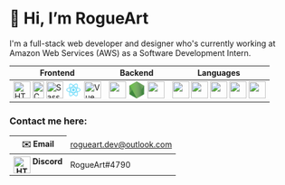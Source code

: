 # 👋 Hi, I’m RogueArt

I'm a full-stack web developer and designer who's currently working at Amazon Web Services (AWS) as a Software Development Intern.

<table>
  <thead>
    <tr>
      <th>Frontend</th>
      <th>Backend</th>
      <th>Languages</th>
    </tr>
  </thead>
<tbody>
  <tr>
    <td>
      <img title="HTML5" src="https://upload.wikimedia.org/wikipedia/commons/thumb/6/61/HTML5_logo_and_wordmark.svg/512px-HTML5_logo_and_wordmark.svg.png" width="30px" height="30px"></img> 
      <img title="CSS3" src="https://upload.wikimedia.org/wikipedia/commons/thumb/d/d5/CSS3_logo_and_wordmark.svg/1200px-CSS3_logo_and_wordmark.svg.png" width="20px" height="30px"></img> 
      <img title="Sass" src="https://upload.wikimedia.org/wikipedia/commons/thumb/9/96/Sass_Logo_Color.svg/2560px-Sass_Logo_Color.svg.png" width="30px" height="30px"></img> 
      <img title="React" src="https://raw.githubusercontent.com/github/explore/80688e429a7d4ef2fca1e82350fe8e3517d3494d/topics/react/react.png" width="30px" height="30px"></img> 
      <img title="Vue" src="https://cdn.iconscout.com/icon/free/png-512/vue-282497.png" width="30px" height="30px"></img>   
    </td>
  <td>
    <img src="https://img.icons8.com/color/50/000000/mongodb.png" width="30px" height="30px"></img>
    <img src="https://raw.githubusercontent.com/github/explore/80688e429a7d4ef2fca1e82350fe8e3517d3494d/topics/nodejs/nodejs.png" width="30px" height="30px"></img>
    <img src="https://user-images.githubusercontent.com/24623425/36042969-f87531d4-0d8a-11e8-9dee-e87ab8c6a9e3.png" width="30px" height="30px"></img>
</td>
<td>
    <img src="https://raw.githubusercontent.com/jmnote/z-icons/master/svg/javascript.svg" width="30px" height="30px"></img>
    <img src="https://www.rust-lang.org/logos/rust-logo-512x512.png" width="30px" height="30px"></img>
    <img src="https://raw.githubusercontent.com/jmnote/z-icons/master/svg/python.svg" width="30px" height="30px"></img>
    <img src="https://raw.githubusercontent.com/jmnote/z-icons/master/svg/c.svg" width="30px" height="30px"></img>
    <img src="https://raw.githubusercontent.com/jmnote/z-icons/master/svg/cpp.svg" width="30px" height="30px"></img>
</td>
</tr>
</tbody>
</table>

### Contact me here:
<table>
  <thead>
    <tr>
      <th>✉️ Email</th>
      <td><a href="mailto:rogueart.dev@outlook.com">rogueart.dev@outlook.com</a></td>
    </tr>
  </thead>
  <tbody>
    <tr>
      <th><img align="top" title="HTML5" src="https://cdn.iconscout.com/icon/free/png-512/discord-3-569463.png" width="30px" height="30px"> Discord</img></th>
      <td>RogueArt#4790</td>
    </tr>
  </tbody>
</table>



<!-- 
## 📈 Stats
<p>
  <img src="https://github-readme-stats.vercel.app/api?username=RogueArt" />
</p>


## Contact me here:
- ✉️ Email</a> - rogueart.dev@outlook.com
- <img title="HTML5" src="https://cdn.iconscout.com/icon/free/png-512/discord-3-569463.png" width="20px" height="20px"></img> Discord - RogueArt#4790
-->


<!-- ## 💻 Tech Stack
| Frontend  | Backend | Languages |
| ------------- | ------------- | ------------- |
|  | <img src="https://raw.githubusercontent.com/github/explore/80688e429a7d4ef2fca1e82350fe8e3517d3494d/topics/nodejs/nodejs.png" width="30px" height="30px"></img> <img src="https://img.icons8.com/color/50/000000/mongodb.png" width="30px" height="30px"></img> <img src="https://user-images.githubusercontent.com/24623425/36042969-f87531d4-0d8a-11e8-9dee-e87ab8c6a9e3.png" width="30px" height="30px"></img> | <img src="https://raw.githubusercontent.com/jmnote/z-icons/master/svg/javascript.svg" width="30px" height="30px"></img> <img src="https://www.rust-lang.org/logos/rust-logo-512x512.png" width="30px" height="30px"></img> <img src="https://raw.githubusercontent.com/jmnote/z-icons/master/svg/python.svg" width="30px" height="30px"></img> <img src="https://raw.githubusercontent.com/jmnote/z-icons/master/svg/c.svg" width="30px" height="30px"></img> <img src="https://raw.githubusercontent.com/jmnote/z-icons/master/svg/cpp.svg" width="30px" height="30px"></img>
 -->
  

<!-- [![RogueArt's GitHub stats]()](https://github.com/RogueArt/github-readme-stats)
[![willianrod's wakatime stats](https://github-readme-stats.vercel.app/api/wakatime?username=willianrod)](https://github.com/anuraghazra/github-readme-stats) -->
